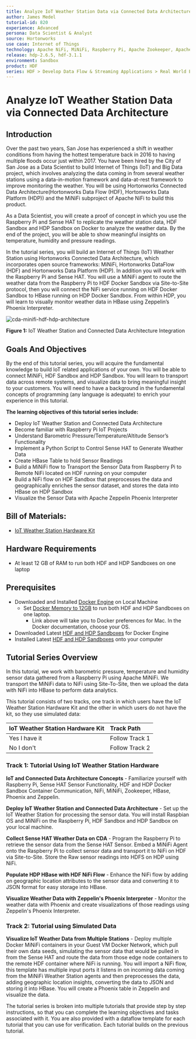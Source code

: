 ```yaml
---
title: Analyze IoT Weather Station Data via Connected Data Architecture
author: James Medel
tutorial-id: 820
experience: Advanced
persona: Data Scientist & Analyst
source: Hortonworks
use case: Internet of Things
technology: Apache NiFi, MiNiFi, Raspberry Pi, Apache Zookeeper, Apache HBase, Apache Phoenix
release: hdp-2.6.5, hdf-3.1.1
environment: Sandbox
product: HDF
series: HDF > Develop Data Flow & Streaming Applications > Real World Examples
---
```


# Analyze IoT Weather Station Data via Connected Data Architecture

## Introduction

Over the past two years, San Jose has experienced a shift in weather conditions from having the hottest temperature back in 2016 to having multiple floods occur just within 2017. You have been hired by the City of San Jose as a Data Scientist to build Internet of Things (IoT) and Big Data project, which involves analyzing the data coming in from several weather stations using a data-in-motion framework and data-at-rest framework to improve monitoring the weather. You will be using Hortonworks Connected Data Architecture(Hortonworks Data Flow (HDF), Hortonworks Data Platform (HDP)) and the MiNiFi subproject of Apache NiFi to build this product.

As a Data Scientist, you will create a proof of concept in which you use the Raspberry Pi and Sense HAT to replicate the weather station data, HDF Sandbox and HDP Sandbox on Docker to analyze the weather data. By the end of the project, you will be able to show meaningful insights on temperature, humidity and pressure readings.

In the tutorial series, you will build an Internet of Things (IoT) Weather Station using Hortonworks Connected Data Architecture, which incorporates open source frameworks: MiNiFi, Hortonworks DataFlow (HDF) and Hortonworks Data Platform (HDP). In addition you will work with the Raspberry Pi and Sense HAT. You will use a MiNiFi agent to route the weather data from the Raspberry Pi to HDF Docker Sandbox via Site-to-Site protocol, then you will connect the NiFi service running on HDF Docker Sandbox to HBase running on HDP Docker Sandbox. From within HDP, you will learn to visually monitor weather data in HBase using Zeppelin’s Phoenix Interpreter.

![cda-minifi-hdf-hdp-architecture](assets/tutorial1/cda-minifi-hdf-hdp-architecture.png)

**Figure 1:** IoT Weather Station and Connected Data Architecture Integration

## Goals And Objectives

By the end of this tutorial series, you will acquire the fundamental knowledge to build IoT related applications of your own. You will be able to connect MiNiFi, HDF Sandbox and HDP Sandbox. You will learn to transport data across remote systems, and visualize data to bring meaningful insight to your customers. You will need to have a background in the fundamental concepts of programming (any language is adequate) to enrich your experience in this tutorial.

**The learning objectives of this tutorial series include:**

- Deploy IoT Weather Station and Connected Data Architecture
- Become familiar with Raspberry Pi IoT Projects
- Understand Barometric Pressure/Temperature/Altitude Sensor’s Functionality
- Implement a Python Script to Control Sense HAT to Generate Weather Data
- Create HBase Table to hold Sensor Readings
- Build a MiNiFi flow to Transport the Sensor Data from Raspberry Pi to Remote NiFi located on HDF running on your computer
- Build a NiFi flow on HDF Sandbox that preprocesses the data and geographically enriches the sensor dataset, and stores the data into HBase on HDP Sandbox
- Visualize the Sensor Data with Apache Zeppelin Phoenix Interpreter

## Bill of Materials:

- [IoT Weather Station Hardware Kit](http://a.co/8FNMlUu)

## Hardware Requirements

- At least 12 GB of RAM to run both HDF and HDP Sandboxes on one laptop

## Prerequisites

- Downloaded and Installed [Docker Engine](https://docs.docker.com/engine/installation/) on Local Machine
    - Set [Docker Memory to 12GB](https://docs.docker.com/docker-for-mac/#preferences) to run both HDF and HDP Sandboxes on one laptop.
        - Link above will take you to Docker preferences for Mac. In the Docker documentation, choose your OS.
- Downloaded Latest [HDF and HDP Sandboxes](https://hortonworks.com/downloads) for Docker Engine
- Installed Latest [HDF and HDP Sandboxes](https://hortonworks.com/tutorial/sandbox-deployment-and-install-guide/section/3/) onto your computer

## Tutorial Series Overview

In this tutorial, we work with barometric pressure, temperature and humidity sensor data gathered from a Raspberry Pi using Apache MiNiFi. We transport the MiNiFi data to NiFi using Site-To-Site, then we upload the data with NiFi into HBase to perform data analytics.

This tutorial consists of two tracks, one track in which users have the IoT Weather Station Hardware Kit and the other in which users do not have the kit, so they use simulated data:

| IoT Weather Station Hardware Kit | Track Path |
| :------------- | :------------- |
| Yes I have it     | Follow Track 1  |
| No I don't     | Follow Track 2  |

### Track 1: Tutorial Using IoT Weather Station Hardware

**IoT and Connected Data Architecture Concepts** - Familiarize yourself with Raspberry Pi, Sense HAT Sensor Functionality, HDF and HDP Docker Sandbox Container Communication, NiFi, MiNiFi, Zookeeper, HBase, Phoenix and Zeppelin.

**Deploy IoT Weather Station and Connected Data Architecture** - Set up the IoT Weather Station for processing the sensor data. You will install Raspbian OS and MiNiFi on the Raspberry Pi, HDF Sandbox and HDP Sandbox on your local machine.

**Collect Sense HAT Weather Data on CDA** - Program the Raspberry Pi to retrieve the sensor data from the Sense HAT Sensor. Embed a MiNiFi Agent onto the Raspberry Pi to collect sensor data and transport it to NiFi on HDF via Site-to-Site. Store the Raw sensor readings into HDFS on HDP using NiFi.

**Populate HDP HBase with HDF NiFi Flow** - Enhance the NiFi flow by adding on geographic location attributes to the sensor data and converting it to JSON format for easy storage into HBase.

**Visualize Weather Data with Zeppelin's Phoenix Interpreter** - Monitor the weather data with Phoenix and create visualizations of those readings using Zeppelin's Phoenix Interpreter.

### Track 2: Tutorial using Simulated Data

**Visualize IoT Weather Data from Multiple Stations** - Deploy multiple Docker MiNiFi containers in your Guest VM Docker Network, which pull their own data seeds, simulating the sensor data that would be pulled in from the Sense HAT and route the data from those edge node containers to the remote HDF container where NiFi is running. You will import a NiFi flow, this template has multiple input ports it listens in on incoming data coming from the MiNiFi Weather Station agents and then preprocesses the data, adding geographic location insights, converting the data to JSON and storing it into HBase. You will create a Phoenix table in Zeppelin and visualize the data.

The tutorial series is broken into multiple tutorials that provide step by step instructions, so that you can complete the learning objectives and tasks associated with it. You are also provided with a dataflow template for each tutorial that you can use for verification. Each tutorial builds on the previous tutorial.
